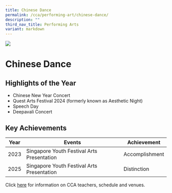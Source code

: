 ```yaml
---
title: Chinese Dance
permalink: /cca/performing-art/chinese-dance/
description: ""
third_nav_title: Performing Arts
variant: markdown
---
```

![](/images/CCA/chinesedance.png)

Chinese Dance
=============


**Highlights of the Year**
-------------------------------

* Chinese New Year Concert
* Quest Arts Festival 2024 (formerly known
as Aesthetic Night)
* Speech Day
* Deepavali Concert


**Key Achievements**
----------


| Year | Events | Achievement |
| -------- | -------- | -------- |
| 2023     |   Singapore Youth Festival Arts Presentation   |  Accomplishment   |
| 2025    |    Singapore Youth Festival Arts Presentation  | Distinction   |


Click [here](https://www.queenstownsec.moe.edu.sg/cca-scheduled-venues/) for information on CCA teachers, schedule and venues.